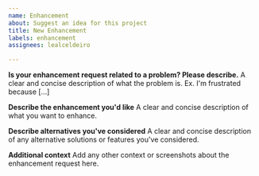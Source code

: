 ```yaml
---
name: Enhancement
about: Suggest an idea for this project
title: New Enhancement
labels: enhancement
assignees: lealceldeiro

---
```


**Is your enhancement request related to a problem? Please describe.**
A clear and concise description of what the problem is. Ex. I'm frustrated because [...]

**Describe the enhancement you'd like**
A clear and concise description of what you want to enhance.

**Describe alternatives you've considered**
A clear and concise description of any alternative solutions or features you've considered.

**Additional context**
Add any other context or screenshots about the enhancement request here.
